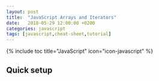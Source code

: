 ```yaml
---
layout: post
title:  "JavaScript Arrays and Iterators"
date:   2018-05-29 12:00:00 +0200
categories: javascript
tags: [javascript,cheat-sheet,tutorial]
---
```


{% include toc title="JavaScript" icon="icon-javascript" %}



<!--more-->

## Quick setup